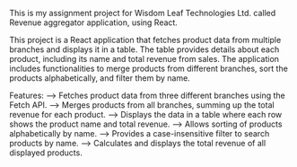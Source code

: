 This is my assignment project for Wisdom Leaf Technologies Ltd. called Revenue aggregator application, using React. 

This project is a React application that fetches product data from multiple branches and displays it in a table. 
The table provides details about each product, including its name and total revenue from sales. 
The application includes functionalities to merge products from different branches, sort the products alphabetically, and filter them by name.

Features:
--> Fetches product data from three different branches using the Fetch API.
--> Merges products from all branches, summing up the total revenue for each product.
--> Displays the data in a table where each row shows the product name and total revenue.
--> Allows sorting of products alphabetically by name.
--> Provides a case-insensitive filter to search products by name.
--> Calculates and displays the total revenue of all displayed products.
